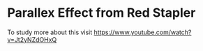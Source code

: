 # Parallex Effect from Red Stapler
To study more about this visit https://www.youtube.com/watch?v=Jt2yNZdOHxQ
